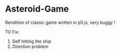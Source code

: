 # Asteroid-Game
Rendition of classic game written in p5.js, very buggy !

TO Fix:
1. Self hitting the ship
2. Direction problem
